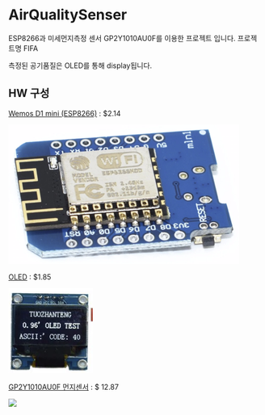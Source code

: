 # AirQualitySenser

ESP8266과 미세먼지측정 센서 GP2Y1010AU0F를 이용한 프로젝트 입니다. 프로젝트명 FIFA

측정된 공기품질은 OLED를 통해 display됩니다.

## HW 구성
[Wemos D1 mini (ESP8266)](https://ko.aliexpress.com/item/D1-mini-Mini-NodeMcu-4M-bytes-Lua-WIFI-Internet-of-Things-development-board-based-ESP8266-by/32644199530.html?spm=a2g12.search0104.3.1.543e5ac4gH7f73&ws_ab_test=searchweb0_0,searchweb201602_4_10065_10068_319_317_10696_5733916_10924_453_10084_5733716_454_10083_10618_10920_10921_10922_10307_10712_537_5734316_536_10713_5733816_10059_10884_10887_5734016_100031_321_322_10103,searchweb201603_51,ppcSwitch_0&algo_expid=27f6511a-d9f4-4a92-9d84-45c215702695-0&algo_pvid=27f6511a-d9f4-4a92-9d84-45c215702695) :  $2.14 

![](images/wemos_d1_mini.png)

[OLED](https://ko.aliexpress.com/item/Free-Shipping-White-Blue-Whiteand-Blue-color-0-96-inch-128X64-OLED-Display-Module-For-arduino/32713614136.html?spm=a2g12.search0104.3.1.4a7724edUzz2Wr&ws_ab_test=searchweb0_0,searchweb201602_4_10065_10068_319_317_10696_5733916_10924_453_10084_5733716_454_10083_10618_10920_10921_10922_10307_10712_537_5734316_536_10713_5733816_10059_10884_10887_5734016_100031_321_322_10103,searchweb201603_51,ppcSwitch_0&algo_expid=54cdfd51-2968-41fc-8529-dd13bdc815ad-0&algo_pvid=54cdfd51-2968-41fc-8529-dd13bdc815ad) : $1.85

![](images/oled.png)

[GP2Y1010AU0F 먼지센서](https://ko.aliexpress.com/item/Dust-Sensor-Simple-Air-Monitor-Integrates-GP2Y1010AU0F-Onboard-Detecting-Cigarette-Smoke-PM2-5-Detector-High/32577364143.html?spm=a2g0s.13010208.99999999.272.467f3c00YDpWQg) : $ 12.87

![](dustsensor.png)
